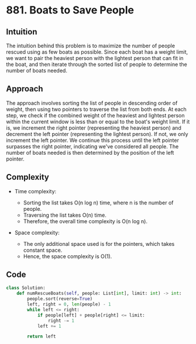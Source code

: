 # 881. Boats to Save People
## Intuition
The intuition behind this problem is to maximize the number of people rescued using as few boats as possible. Since each boat has a weight limit, we want to pair the heaviest person with the lightest person that can fit in the boat, and then iterate through the sorted list of people to determine the number of boats needed.

## Approach
The approach involves sorting the list of people in descending order of weight, then using two pointers to traverse the list from both ends. At each step, we check if the combined weight of the heaviest and lightest person within the current window is less than or equal to the boat's weight limit. If it is, we increment the right pointer (representing the heaviest person) and decrement the left pointer (representing the lightest person). If not, we only increment the left pointer. We continue this process until the left pointer surpasses the right pointer, indicating we've considered all people. The number of boats needed is then determined by the position of the left pointer.

## Complexity
- Time complexity: 
  - Sorting the list takes O(n log n) time, where n is the number of people. 
  - Traversing the list takes O(n) time.
  - Therefore, the overall time complexity is O(n log n).
  
- Space complexity:
  - The only additional space used is for the pointers, which takes constant space.
  - Hence, the space complexity is O(1).

## Code
``` python
class Solution:
    def numRescueBoats(self, people: List[int], limit: int) -> int:
        people.sort(reverse=True)
        left, right = 0, len(people) - 1
        while left <= right:
            if people[left] + people[right] <= limit:
                right -= 1
            left += 1

        return left
```
